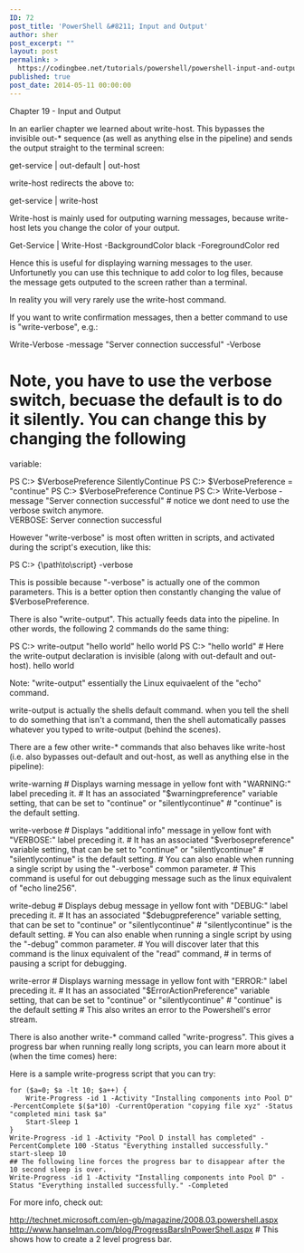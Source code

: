 ```yaml
---
ID: 72
post_title: 'PowerShell &#8211; Input and Output'
author: sher
post_excerpt: ""
layout: post
permalink: >
  https://codingbee.net/tutorials/powershell/powershell-input-and-output
published: true
post_date: 2014-05-11 00:00:00
---
```

Chapter 19 - Input and Output


In an earlier chapter we learned about write-host. This bypasses the invisible out-* sequence (as well as anything else in the pipeline)
and sends the output straight to the terminal screen:

get-service | out-default | out-host

write-host redirects the above to:

get-service | write-host

Write-host is mainly used for outputing warning messages, because write-host lets you change the color of your output. 

Get-Service | Write-Host -BackgroundColor black -ForegroundColor red

Hence this is useful for displaying warning messages to the user. Unfortunetly you can use this technique to add color to log files, 
because the message gets outputed to the screen rather than a terminal. 

In reality you will very rarely use the write-host command.

If you want to write confirmation messages, then a better command to use is "write-verbose", e.g.:

Write-Verbose -message "Server connection successful" -Verbose  	

# Note, you have to use the verbose switch, becuase the default is to do it silently. You can change this by changing the following 
variable:

PS C:\> $VerbosePreference
SilentlyContinue
PS C:\> $VerbosePreference = "continue"
PS C:\> $VerbosePreference
Continue
PS C:\> Write-Verbose -message "Server connection successful"  		# notice we dont need to use the verbose switch anymore.   
VERBOSE: Server connection successful

However "write-verbose" is most often written in scripts, and activated during the script's execution, like this:

PS C:\> {\path\to\script} -verbose

This is possible because "-verbose" is actually one of the common parameters. This is a better option then constantly changing the value of $VerbosePreference. 


There is also "write-output". This actually feeds data into the pipeline. In other words, the following 2 commands do the same thing:

PS C:\> write-output "hello world"
hello world
PS C:\> "hello world"			# Here the write-output declaration is invisible (along with out-default and out-host). 
hello world

Note: "write-output" essentially the Linux equivaelent of the "echo" command.

write-output is actually the shells default command. when you tell the shell to do something that isn't a command, then the shell automatically passes 
whatever you typed to write-output (behind the scenes).

There are a few other write-* commands that also behaves like write-host (i.e. also bypasses out-default and out-host, as well as anything
else in the pipeline):



write-warning	# Displays warning message in yellow font with "WARNING:" label preceding it. 
				# It has an associated "$warningpreference" variable setting, that can be set to "continue" or "silentlycontinue"
				# "continue" is the default setting.
				
write-verbose	# Displays "additional info" message in yellow font with "VERBOSE:" label preceding it. 
				# It has an associated "$verbosepreference" variable setting, that can be set to "continue" or "silentlycontinue"
				# "silentlycontinue" is the default setting.
				# You can also enable when running a single script by using the "-verbose" common parameter.
				# This command is useful for out debugging message such as the linux equivalent of "echo line256".

write-debug		# Displays debug message in yellow font with "DEBUG:" label preceding it. 
				# It has an associated "$debugpreference" variable setting, that can be set to "continue" or "silentlycontinue"
				# "silentlycontinue" is the default setting.
				# You can also enable when running a single script by using the "-debug" common parameter.
				# You will discover later that this command is the linux equivalent of the "read" command, 
				# in terms of pausing a script for debugging. 

write-error		# Displays warning message in yellow font with "ERROR:" label preceding it. 
				# It has an associated "$ErrorActionPreference" variable setting, that can be set to "continue" or "silentlycontinue"
				# "continue" is the default setting
				# This also writes an error to the Powershell's error stream. 

There is also another write-* command called "write-progress". This gives a progress bar when running really long scripts, 
you can learn more about it (when the time comes) here:

Here is a sample write-progress script that you can try:


	for ($a=0; $a -lt 10; $a++) {
		Write-Progress -id 1 -Activity "Installing components into Pool D" -PercentComplete $($a*10) -CurrentOperation "copying file xyz" -Status "completed mini task $a"
		Start-Sleep 1
	}
	Write-Progress -id 1 -Activity "Pool D install has completed" -PercentComplete 100 -Status "Everything installed successfully."
	start-sleep 10
	## The following line forces the progress bar to disappear after the 10 second sleep is over.  
	Write-Progress -id 1 -Activity "Installing components into Pool D" -Status "Everything installed successfully." -Completed

For more info, check out:

http://technet.microsoft.com/en-gb/magazine/2008.03.powershell.aspx
http://www.hanselman.com/blog/ProgressBarsInPowerShell.aspx				# This shows how to create a 2 level progress bar.